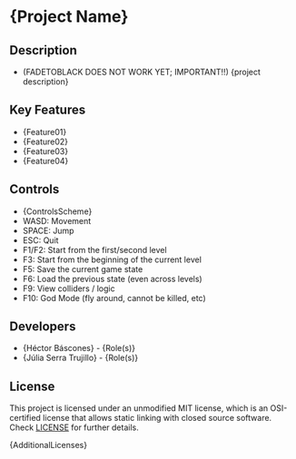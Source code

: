 # {Project Name}

## Description

 - (FADETOBLACK DOES NOT WORK YET; IMPORTANT!!)
{project description}

## Key Features

 - {Feature01}
 - {Feature02}
 - {Feature03}
 - {Feature04}
 
## Controls

 - {ControlsScheme}
 - WASD: Movement
 - SPACE: Jump
 - ESC: Quit
 - F1/F2: Start from the first/second level
 - F3: Start from the beginning of the current level
 - F5: Save the current game state
 - F6: Load the previous state (even across levels)
 - F9: View colliders / logic
 - F10: God Mode (fly around, cannot be killed, etc)

## Developers

 - {Héctor Báscones} - {Role(s)}
 - {Júlia Serra Trujillo} - {Role(s)}

## License

This project is licensed under an unmodified MIT license, which is an OSI-certified license that allows static linking with closed source software. Check [LICENSE](LICENSE) for further details.

{AdditionalLicenses}
